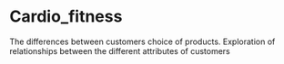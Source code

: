# Cardio_fitness

The differences between customers choice of products. 
Exploration of relationships between the different attributes of customers
